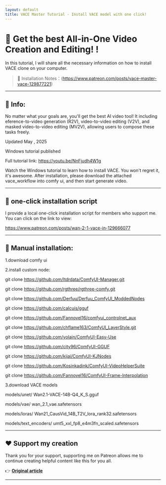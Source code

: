 ```yaml
---
layout: default
title: VACE Master Tutorial - Install VACE model with one click!
---
```


# 🧠 Get the best All-in-One Video Creation and Editing! !

In this tutorial, I will share all the necessary information on how to install VACE clone on your computer.

> 🔗 Installation Notes：(https://www.patreon.com/posts/vace-master-vace-129877221)

---

## 📌 Info:

No matter what your goals are, you'll get the best AI video tool! It including eference-to-video generation (R2V), video-to-video editing (V2V), and masked video-to-video editing (MV2V), allowing users to compose these tasks freely.

Updated May , 2025

Windows tutorial published

Full tutorial link: https://youtu.be/NnFjudh4W1g

Watch the Windows tutorial to learn how to install VACE. You won't regret it, it's awesome. After installation, please download the attached vace_workflow into comfy ui, and then start generate video.

---

## 📂 one-click installation script

I provide a local one-click installation script for members who support me. You can click on the link to view:

https://www.patreon.com/posts/wan-2-1-vace-in-129666077

---

## 🎁 Manual installation:

1.download comfy ui

2.install custom node:

git clone https://github.com/ltdrdata/ComfyUI-Manager.git

git clone https://github.com/rgthree/rgthree-comfy.git

git clone https://github.com/Derfuu/Derfuu_ComfyUI_ModdedNodes

git clone https://github.com/calcuis/gguf

git clone https://github.com/Fannovel16/comfyui_controlnet_aux

git clone https://github.com/chflame163/ComfyUI_LayerStyle.git

git clone https://github.com/yolain/ComfyUI-Easy-Use

git clone https://github.com/city96/ComfyUI-GGUF

git clone https://github.com/kijai/ComfyUI-KJNodes

git clone https://github.com/Kosinkadink/ComfyUI-VideoHelperSuite

git clone https://github.com/Fannovel16/ComfyUI-Frame-Interpolation

3.download VACE models

models/unet/ Wan2.1-VACE-14B-Q4_K_S.gguf

models/vae/ wan_2.1_vae.safetensors

models/loras/ Wan21_CausVid_14B_T2V_lora_rank32.safetensors

models/text_encoders/ umt5_xxl_fp8_e4m3fn_scaled.safetensors

---

## ❤️ Support my creation

Thank you for your support, supporting me on Patreon allows me to continue creating helpful content like this for you all.

👉 **[Original article](https://www.patreon.com/posts/vace-master-vace-129877221)**

---



